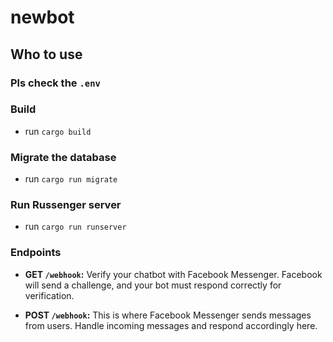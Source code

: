 # newbot

## Who to use

### Pls check the `.env`

### Build
* run `cargo build`

### Migrate the database
* run `cargo run migrate`

### Run Russenger server
* run `cargo run runserver`

### Endpoints

- **GET `/webhook`:** Verify your chatbot with Facebook Messenger. Facebook will send a challenge, and your bot must
  respond correctly for verification.

- **POST `/webhook`:** This is where Facebook Messenger sends messages from users. Handle incoming messages and respond
  accordingly here.
